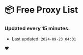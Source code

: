 # :package: Free Proxy List
### Updated every 15 minutes.

- Last updated: `2024-09-23 04:31`

:heart:

